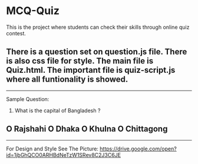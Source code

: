# MCQ-Quiz
This is the project where students can check their skills through online quiz contest.

There is a question set on question.js file. There is also css file for style. The main file is Quiz.html.
The important file is quiz-script.js where all funtionality is showed.
-------------------------------------------------------------------------------
-------------------------------------------------------------------------------
Sample Question:

1. What is the capital of Bangladesh ?

O Rajshahi     O Dhaka
O Khulna       O Chittagong
----------------------------------------------
----------------------------------------------
For Design and Style See The Picture:   https://drive.google.com/open?id=1jbGhQCO0ARHBdNeTzW1SRev8C2J3C6JE
